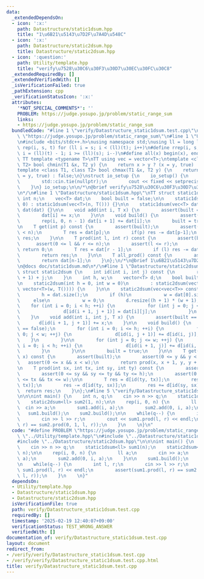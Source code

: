 ```yaml
---
data:
  _extendedDependsOn:
  - icon: ':x:'
    path: Datastructure/static1dsum.hpp
    title: "1\u6B21\u5143\u7D2F\u7A4D\u548C"
  - icon: ':x:'
    path: Datastructure/static2dsum.hpp
    title: Datastructure/static2dsum.hpp
  - icon: ':question:'
    path: Utility/template.hpp
    title: "verify\u7528\u30C6\u30F3\u30D7\u30EC\u30FC\u30C8"
  _extendedRequiredBy: []
  _extendedVerifiedWith: []
  _isVerificationFailed: true
  _pathExtension: cpp
  _verificationStatusIcon: ':x:'
  attributes:
    '*NOT_SPECIAL_COMMENTS*': ''
    PROBLEM: https://judge.yosupo.jp/problem/static_range_sum
    links:
    - https://judge.yosupo.jp/problem/static_range_sum
  bundledCode: "#line 1 \"verify/Datastructure_static1dsum.test.cpp\"\n#define PROBLEM\
    \ \"https://judge.yosupo.jp/problem/static_range_sum\"\n#line 1 \"Utility/template.hpp\"\
    \n#include <bits/stdc++.h>\nusing namespace std;\nusing ll = long long;\n#define\
    \ rep(i, s, t) for (ll i = s; i < (ll)(t); i++)\n#define rrep(i, s, t) for (ll\
    \ i = (ll)(t) - 1; i >= (ll)(s); i--)\n#define all(x) begin(x), end(x)\n\n#define\
    \ TT template <typename T>\nTT using vec = vector<T>;\ntemplate <class T1, class\
    \ T2> bool chmin(T1 &x, T2 y) {\n    return x > y ? (x = y, true) : false;\n}\n\
    template <class T1, class T2> bool chmax(T1 &x, T2 y) {\n    return x < y ? (x\
    \ = y, true) : false;\n}\nstruct io_setup {\n    io_setup() {\n        ios::sync_with_stdio(false);\n\
    \        std::cin.tie(nullptr);\n        cout << fixed << setprecision(15);\n\
    \    }\n} io_setup;\n\n/*\n@brief verify\u7528\u30C6\u30F3\u30D7\u30EC\u30FC\u30C8\
    \n*/\n#line 1 \"Datastructure/static1dsum.hpp\"\nTT struct static1dsum {\n   \
    \ int n;\n    vec<T> dat;\n    bool built = false;\n\n    static1dsum(int n =\
    \ 0) : static1dsum(vec<T>(n, T())) {}\n\n    static1dsum(vec<T> dat) : n(dat.size()),\
    \ dat(dat) {}\n\n    void add(int i, T x) {\n        assert(built == false);\n\
    \        dat[i] += x;\n    }\n\n    void build() {\n        assert(built == false);\n\
    \        rep(i, 0, n - 1) dat[i + 1] += dat[i];\n        built = true;\n    }\n\
    \n    T get(int p) const {\n        assert(built);\n        assert(0 <= p && p\
    \ < n);\n        T res = dat[p];\n        if(p) res -= dat[p-1];\n        return\
    \ res;\n    }\n\n    T prod(int l, int r) const {\n        assert(built);\n  \
    \      assert(0 <= l && r <= n);\n        assert(l <= r);\n        if(l == r)\
    \ return 0;\n        T res = dat[r - 1];\n        if (l) res -= dat[l - 1];\n\
    \        return res;\n    }\n\n    T all_prod() const {\n        assert(built);\n\
    \        return dat[n-1];\n    }\n};\n/*\n@brief 1\u6B21\u5143\u7D2F\u7A4D\u548C\
    \n@docs doc/static1dsum.md\n*/\n#line 1 \"Datastructure/static2dsum.hpp\"\nTT\
    \ struct static2dsum {\n    int id(int i, int j) const {\n        return i * (w\
    \ + 1) + j;\n    }\n    int h, w;\n    vector<T> d;\n    bool built = false;\n\
    \n    static2dsum(int h = 0, int w = 0)\n        : static2dsum(vector<vector<T>>(h,\
    \ vector<T>(w, T()))) {\n    }\n\n    static2dsum(vec<vec<T>> const &dat) {\n\
    \        h = dat.size();\n        if (h)\n            w = dat[0].size();\n   \
    \     else\n            w = 0;\n        d.resize((h + 1) * (w + 1), 0);\n    \
    \    for (int i = 0; i < h; ++i) {\n            for (int j = 0; j < w; ++j) {\n\
    \                d[id(i + 1, j + 1)] = dat[i][j];\n            }\n        }\n\
    \    }\n    void add(int i, int j, T x) {\n        assert(built == false);\n \
    \       d[id(i + 1, j + 1)] += x;\n    }\n\n    void build() {\n        assert(built\
    \ == false);\n        for (int i = 0; i <= h; ++i) {\n            for (int j =\
    \ 0; j < w; ++j) {\n                d[id(i, j + 1)] += d[id(i, j)];\n        \
    \    }\n        }\n\n        for (int j = 0; j <= w; ++j) {\n            for (int\
    \ i = 0; i < h; ++i) {\n                d[id(i + 1, j)] += d[id(i, j)];\n    \
    \        }\n        }\n\n        built = true;\n    }\n\n    T get(int y, int\
    \ x) const {\n        assert(built);\n        assert(0 <= y && y < h);\n     \
    \   assert(0 <= x && x < w);\n        return prod(x, x + 1, y, y + 1);\n    }\n\
    \n    T prod(int sx, int tx, int sy, int ty) const {\n        assert(built);\n\
    \        assert(0 <= sy && sy <= ty && ty <= h);\n        assert(0 <= sx && sx\
    \ <= tx && tx <= w);\n\n        T res = d[id(ty, tx)];\n        res -= d[id(sy,\
    \ tx)];\n        res -= d[id(ty, sx)];\n        res += d[id(sy, sx)];\n      \
    \  return res;\n    }\n};\n#line 5 \"verify/Datastructure_static1dsum.test.cpp\"\
    \n\n\nint main() {\n    int n, q;\n    cin >> n >> q;\n    static1dsum<ll> sum1(n);\n\
    \    static2dsum<ll> sum2(1, n);\n\n    rep(i, 0, n) {\n        ll a;\n      \
    \  cin >> a;\n        sum1.add(i, a);\n        sum2.add(0, i, a);\n    }\n\n \
    \   sum1.build();\n    sum2.build();\n\n    while(q--) {\n        int l, r;\n\
    \        cin >> l >> r;\n        cout << sum1.prod(l, r) << endl;\n        assert(sum1.prod(l,\
    \ r) == sum2.prod(0, 1, l, r));\n    }\n    \n}\n"
  code: "#define PROBLEM \"https://judge.yosupo.jp/problem/static_range_sum\"\n#include\
    \ \"../Utility/template.hpp\"\n#include \"../Datastructure/static1dsum.hpp\"\n\
    #include \"../Datastructure/static2dsum.hpp\"\n\n\nint main() {\n    int n, q;\n\
    \    cin >> n >> q;\n    static1dsum<ll> sum1(n);\n    static2dsum<ll> sum2(1,\
    \ n);\n\n    rep(i, 0, n) {\n        ll a;\n        cin >> a;\n        sum1.add(i,\
    \ a);\n        sum2.add(0, i, a);\n    }\n\n    sum1.build();\n    sum2.build();\n\
    \n    while(q--) {\n        int l, r;\n        cin >> l >> r;\n        cout <<\
    \ sum1.prod(l, r) << endl;\n        assert(sum1.prod(l, r) == sum2.prod(0, 1,\
    \ l, r));\n    }\n    \n}"
  dependsOn:
  - Utility/template.hpp
  - Datastructure/static1dsum.hpp
  - Datastructure/static2dsum.hpp
  isVerificationFile: true
  path: verify/Datastructure_static1dsum.test.cpp
  requiredBy: []
  timestamp: '2025-02-19 12:40:07+09:00'
  verificationStatus: TEST_WRONG_ANSWER
  verifiedWith: []
documentation_of: verify/Datastructure_static1dsum.test.cpp
layout: document
redirect_from:
- /verify/verify/Datastructure_static1dsum.test.cpp
- /verify/verify/Datastructure_static1dsum.test.cpp.html
title: verify/Datastructure_static1dsum.test.cpp
---
```

